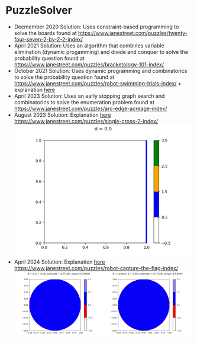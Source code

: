 # PuzzleSolver
* Decmember 2020 Solution: Uses constraint-based programming to solve the boards found at https://www.janestreet.com/puzzles/twenty-four-seven-2-by-2-2-index/
* April 2021 Solution: Uses an algorithm that combines variable elimination (dynamic progamming) and divide and conquer to solve the probability question found at https://www.janestreet.com/puzzles/bracketology-101-index/
* October 2021 Solution: Uses dynamic programming and combinatorics to solve the probability question found at https://www.janestreet.com/puzzles/robot-swimming-trials-index/ + explanation [here](october2021/README.md)
* April 2023 Solution: Uses an early stopping graph search and combinatorics to solve the enumeration problem found at https://www.janestreet.com/puzzles/arc-edge-acreage-index/
* August 2023 Solution: Explanation [here](august2023/README.md) https://www.janestreet.com/puzzles/single-cross-2-index/
![Graph of x-y bounds](https://raw.githubusercontent.com/chands10/PuzzleSolver/main/august2023/august2023_2d_bounds.gif)  
* April 2024 Solution: Explanation [here](april2024/README.md) https://www.janestreet.com/puzzles/robot-capture-the-flag-index/
<a href="url"><img src="https://raw.githubusercontent.com/chands10/PuzzleSolver/main/april2024/april2024_theta_0_prob.gif" align="left" height=50% width=50% ></a>
<a href="url"><img src="https://raw.githubusercontent.com/chands10/PuzzleSolver/main/april2024/april2024_theta_rand_prob.gif" align="left" height=50% width=50% ></a>

